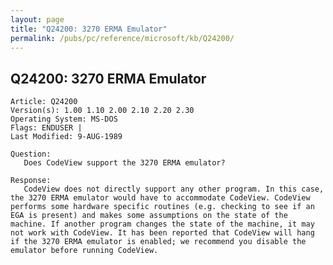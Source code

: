 ```yaml
---
layout: page
title: "Q24200: 3270 ERMA Emulator"
permalink: /pubs/pc/reference/microsoft/kb/Q24200/
---
```


## Q24200: 3270 ERMA Emulator

	Article: Q24200
	Version(s): 1.00 1.10 2.00 2.10 2.20 2.30
	Operating System: MS-DOS
	Flags: ENDUSER |
	Last Modified: 9-AUG-1989
	
	Question:
	   Does CodeView support the 3270 ERMA emulator?
	
	Response:
	   CodeView does not directly support any other program. In this case,
	the 3270 ERMA emulator would have to accommodate CodeView. CodeView
	performs some hardware specific routines (e.g. checking to see if an
	EGA is present) and makes some assumptions on the state of the
	machine. If another program changes the state of the machine, it may
	not work with CodeView. It has been reported that CodeView will hang
	if the 3270 ERMA emulator is enabled; we recommend you disable the
	emulator before running CodeView.
